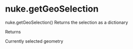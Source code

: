 # nuke.getGeoSelection
nuke.getGeoSelection()  Returns the selection as a dictionary

Returns

Currently selected geometry